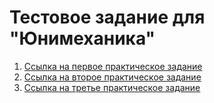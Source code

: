 # Тестовое задание для "Юнимеханика"
1. [Ссылка на первое практическое задание](https://valentinakvb.github.io/uni-test-task/practice-1/practice-1)
2. [Ссылка на второе практическое задание](https://valentinakvb.github.io/uni-test-task/practice-2/practice-2)
3. [Ссылка на третье практическое задание](https://valentinakvb.github.io/uni-test-task/practice-3/practice-3)
